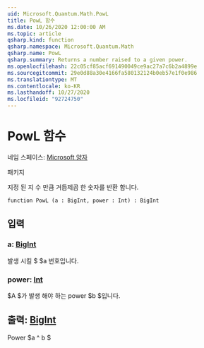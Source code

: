 ```yaml
---
uid: Microsoft.Quantum.Math.PowL
title: PowL 함수
ms.date: 10/26/2020 12:00:00 AM
ms.topic: article
qsharp.kind: function
qsharp.namespace: Microsoft.Quantum.Math
qsharp.name: PowL
qsharp.summary: Returns a number raised to a given power.
ms.openlocfilehash: 22c05cf85acf691490049ce9ac27a7c6b2a4899e
ms.sourcegitcommit: 29e0d88a30e4166fa580132124b0eb57e1f0e986
ms.translationtype: MT
ms.contentlocale: ko-KR
ms.lasthandoff: 10/27/2020
ms.locfileid: "92724750"
---
```

# <a name="powl-function"></a>PowL 함수

네임 스페이스: [Microsoft 양자](xref:Microsoft.Quantum.Math)

패키지 [](https://nuget.org/packages/)


지정 된 지 수 만큼 거듭제곱 한 숫자를 반환 합니다.

```qsharp
function PowL (a : BigInt, power : Int) : BigInt
```


## <a name="input"></a>입력

### <a name="a--bigint"></a>a: [BigInt](xref:microsoft.quantum.lang-ref.bigint)

발생 시킬 $ $a 번호입니다.


### <a name="power--int"></a>power: [Int](xref:microsoft.quantum.lang-ref.int)

$A $가 발생 해야 하는 power $b $입니다.



## <a name="output--bigint"></a>출력: [BigInt](xref:microsoft.quantum.lang-ref.bigint)

Power $a ^ b $